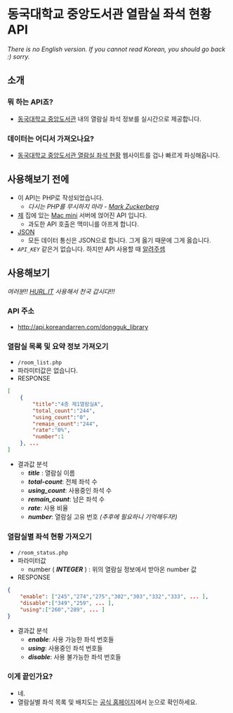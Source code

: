# 동국대학교 중앙도서관 열람실 좌석 현황 API
_There is no English version. If you cannot read Korean, you should go back :) sorry._

## 소개
### 뭐 하는 API죠?
* [동국대학교 중앙도서관](http://map.naver.com/local/siteview.nhn?code=11592555) 내의 열람실 좌석 정보를 실시간으로 제공합니다.

### 데이터는 어디서 가져오나요?
* [동국대학교 중앙도서관 열람실 좌석 현황](http://210.94.200.151/EZ5500/SEAT/RoomStatus.aspx) 웹사이트를 겁나 빠르게 파싱해옵니다.

## 사용해보기 전에
* 이 API는 PHP로 작성되었습니다.
	* *다시는 PHP를 무시하지 마라 - [Mark Zuckerberg](https://en.wikipedia.org/wiki/Mark_Zuckerberg)*
* [제](http://koreandarren.com) 집에 있는 [Mac mini](http://www.apple.com/shop/buy-mac/mac-mini) 서버에 얹어진 API 입니다.
	* 과도한 API 호출은 맥미니를 아프게 합니다.
* [JSON](http://json.org/json-ko.html)
	* 모든 데이터 통신은 JSON으로 합니다. 그게 옳기 때문에 그게 옳습니다.
* *`API_KEY`* 같은거 없습니다. 하지만 API 사용할 때 [알려주셈](mailto:koreandarren@gmail.com)

## 사용해보기
*여러분!! [HURL.IT](https://www.hurl.it) 사용해서 천국 갑시다!!!*

### API 주소
* http://api.koreandarren.com/dongguk_library

### 열람실 목록 및 요약 정보 가져오기
* `/room_list.php`
* 파라미터값은 없습니다.
* RESPONSE

```json
[
    {
    	"title":"4층 제1열람실A",
    	"total_count":"244",
    	"using_count":"0",
    	"remain_count":"244",
    	"rate":"0%",
    	"number":1
    }, ...
]
```

* 결과값 분석
	* ***title***	: 열람실 이름
	* ***total-count***: 전체 좌석 수
	* ***using_count***: 사용중인 좌석 수
	* ***remain_count***: 남은 좌석 수
	* ***rate***: 사용 비율
	* ***number***: 열람실 고유 번호 _(추후에 필요하니 기억해두자!)_

### 열람실별 좌석 현황 가져오기
* `/room_status.php`
* 파라미터값
	* number	( ***INTEGER*** ) : 위의 열람실 정보에서 받아온 number 값
* RESPONSE

```json
{
	"enable": ["245","274","275","302","303","332","333", ... ],
	"disable":["349","259", ... ],
	"using":["260","289", ... ]
}
```

* 결과값 분석
	* ***enable***: 사용 가능한 좌석 번호들
	* ***using***: 사용중인 좌석 번호들
	* ***disable***: 사용 불가능한 좌석 번호들

### 이게 끝인가요?
* 네.
* 열람실별 좌석 목록 및 배치도는 [공식 홈페이지]((http://210.94.200.151/EZ5500/SEAT/RoomStatus.aspx))에서 눈으로 확인하세요.

